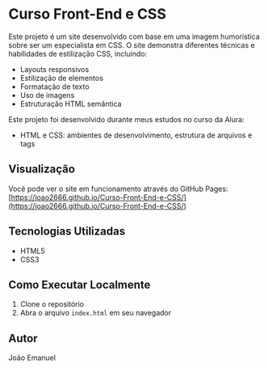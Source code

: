 # Curso Front-End e CSS

Este projeto é um site desenvolvido com base em uma imagem humorística sobre ser um especialista em CSS. O site demonstra diferentes técnicas e habilidades de estilização CSS, incluindo:

- Layouts responsivos
- Estilização de elementos
- Formatação de texto
- Uso de imagens
- Estruturação HTML semântica

Este projeto foi desenvolvido durante meus estudos no curso da Alura:
- HTML e CSS: ambientes de desenvolvimento, estrutura de arquivos e tags

## Visualização

Você pode ver o site em funcionamento através do GitHub Pages:
[https://joao2666.github.io/Curso-Front-End-e-CSS/](https://joao2666.github.io/Curso-Front-End-e-CSS/)

## Tecnologias Utilizadas

- HTML5
- CSS3

## Como Executar Localmente

1. Clone o repositório
2. Abra o arquivo `index.html` em seu navegador

## Autor

João Emanuel
